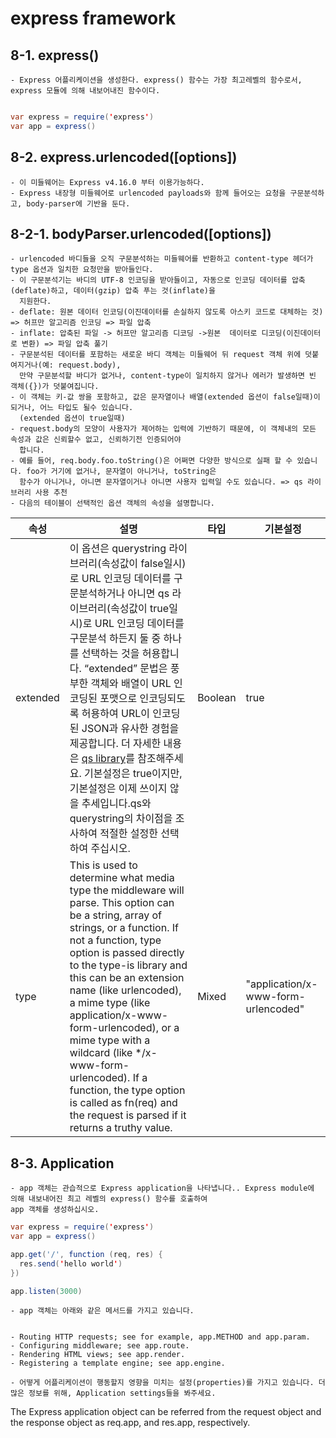 # express framework


## 8-1. express()

    - Express 어플리케이션을 생성한다. express() 함수는 가장 최고레벨의 함수로서, express 모듈에 의해 내보어내진 함수이다.
~~~Java Script

var express = require('express')
var app = express()
~~~

## 8-2. express.urlencoded([options])
    - 이 미들웨어는 Express v4.16.0 부터 이용가능하다.
    - Express 내장형 미들웨어로 urlencoded payloads와 함께 들어오는 요청을 구문분석하고, body-parser에 기반을 둔다.
    
## 8-2-1. bodyParser.urlencoded([options])
    - urlencoded 바디들을 오직 구문분석하는 미들웨어를 반환하고 content-type 헤더가 type 옵션과 일치한 요청만을 받아들인다.
    - 이 구문분석기는 바디의 UTF-8 인코딩을 받아들이고, 자동으로 인코딩 데이터를 압축(deflate)하고, 데이터(gzip) 압축 푸는 것(inflate)을 
      지원한다.
    - deflate: 원본 데이터 인코딩(이진데이터를 손실하지 않도록 아스키 코드로 대체하는 것) => 허프만 알고리즘 인코딩 => 파일 압축
    - inflate: 압축된 파일 -> 허프만 알고리즘 디코딩 ->원본  데이터로 디코딩(이진데이터로 변환) => 파일 압축 풀기
    - 구문분석된 데이터를 포함하는 새로운 바디 객체는 미들웨어 뒤 request 객체 위에 덧붙여지거나(예: request.body),
      만약 구문분석할 바디가 없거나, content-type이 일치하지 않거나 에러가 발생하면 빈 객체({})가 덧붙여집니다.
    - 이 객체는 키-값 쌍을 포함하고, 값은 문자열이나 배열(extended 옵션이 false일때)이 되거나, 어느 타입도 될수 있습니다.
      (extended 옵션이 true일때)
    - request.body의 모양이 사용자가 제어하는 입력에 기반하기 때문에, 이 객체내의 모든 속성과 값은 신뢰할수 없고, 신뢰하기전 인증되어야 
      합니다.
    - 예를 들어, req.body.foo.toString()은 어쩌면 다양한 방식으로 실패 할 수 있습니다. foo가 거기에 없거나, 문자열이 아니거나, toString은
      함수가 아니거나, 아니면 문자열이거나 아니면 사용자 입력일 수도 있습니다. => qs 라이브러리 사용 추천
    - 다음의 테이블이 선택적인 옵션 객체의 속성을 설명합니다.


|속성|설명|타입|	기본설정|
|---|---|---|---|
|extended	|이 옵션은 querystring 라이브러리(속성값이 false일시)로 URL 인코딩 데이터를 구문분석하거나 아니면  qs 라이브러리(속성값이 true일시)로 URL 인코딩 데이터를 구문분석 하든지 둘 중 하나를 선택하는 것을 허용합니다. “extended” 문법은 풍부한 객체와 배열이 URL 인코딩된 포맷으로 인코딩되도록 허용하여 URL이 인코딩된 JSON과 유사한 경험을 제공합니다. 더 자세한 내용은 [qs library](https://www.npmjs.com/package/qs#readme)를 참조해주세요. 기본설정은 true이지만, 기본설정은 이제 쓰이지 않을 추세입니다.qs와 querystring의 차이점을 조사하여 적절한 설정한 선택하여 주십시오.|	Boolean	|true|
type	|This is used to determine what media type the middleware will parse. This option can be a string, array of strings, or a function. If not a function, type option is passed directly to the type-is library and this can be an extension name (like urlencoded), a mime type (like application/x-www-form-urlencoded), or a mime type with a wildcard (like */x-www-form-urlencoded). If a function, the type option is called as fn(req) and the request is parsed if it returns a truthy value.|	Mixed|	"application/x-www-form-urlencoded"|


## 8-3. Application
    - app 객체는 관습적으로 Express application을 나타냅니다.. Express module에 의해 내보내어진 최고 레벨의 express() 함수를 호출하여 
    app 객체를 생성하십시오.
~~~Java script
var express = require('express')
var app = express()

app.get('/', function (req, res) {
  res.send('hello world')
})

app.listen(3000)
~~~
    - app 객체는 아래와 같은 메서드를 가지고 있습니다.


    - Routing HTTP requests; see for example, app.METHOD and app.param. 
    - Configuring middleware; see app.route.
    - Rendering HTML views; see app.render.
    - Registering a template engine; see app.engine.
    
    - 어떻게 어플리케이션이 행동할지 영향을 미치는 설정(properties)를 가지고 있습니다. 더 많은 정보를 위해, Application settings들을 봐주세요.

The Express application object can be referred from the request object and the response object as req.app, and res.app, respectively.
